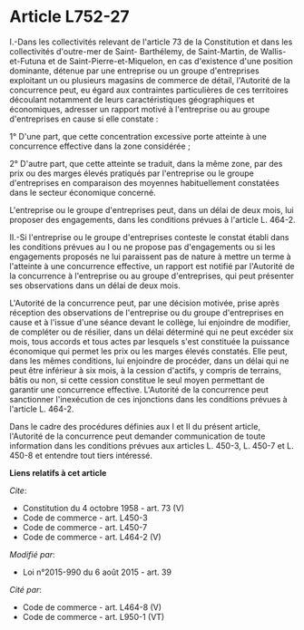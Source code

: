 # Article L752-27

I.-Dans les collectivités relevant de l'article 73 de la Constitution et dans les collectivités d'outre-mer de Saint-
Barthélemy, de Saint-Martin, de Wallis-et-Futuna et de Saint-Pierre-et-Miquelon, en cas d'existence d'une position dominante,
détenue par une entreprise ou un groupe d'entreprises exploitant un ou plusieurs magasins de commerce de détail, l'Autorité
de la concurrence peut, eu égard aux contraintes particulières de ces territoires découlant notamment de leurs
caractéristiques géographiques et économiques, adresser un rapport motivé à l'entreprise ou au groupe d'entreprises en cause
si elle constate : 

1° D'une part, que cette concentration excessive porte atteinte à une concurrence effective dans la zone considérée ; 

2° D'autre part, que cette atteinte se traduit, dans la même zone, par des prix ou des marges élevés pratiqués par
l'entreprise ou le groupe d'entreprises en comparaison des moyennes habituellement constatées dans le secteur économique
concerné. 

L'entreprise ou le groupe d'entreprises peut, dans un délai de deux mois, lui proposer des engagements, dans les conditions
prévues à l'article L. 464-2. 

II.-Si l'entreprise ou le groupe d'entreprises conteste le constat établi dans les conditions prévues au I ou ne propose pas
d'engagements ou si les engagements proposés ne lui paraissent pas de nature à mettre un terme à l'atteinte à une concurrence
effective, un rapport est notifié par l'Autorité de la concurrence à l'entreprise ou au groupe d'entreprises, qui peut
présenter ses observations dans un délai de deux mois. 

L'Autorité de la concurrence peut, par une décision motivée, prise après réception des observations de l'entreprise ou du
groupe d'entreprises en cause et à l'issue d'une séance devant le collège, lui enjoindre de modifier, de compléter ou de
résilier, dans un délai déterminé qui ne peut excéder six mois, tous accords et tous actes par lesquels s'est constituée la
puissance économique qui permet les prix ou les marges élevés constatés. Elle peut, dans les mêmes conditions, lui enjoindre
de procéder, dans un délai qui ne peut être inférieur à six mois, à la cession d'actifs, y compris de terrains, bâtis ou non,
si cette cession constitue le seul moyen permettant de garantir une concurrence effective. L'Autorité de la concurrence peut
sanctionner l'inexécution de ces injonctions dans les conditions prévues à l'article L. 464-2. 

Dans le cadre des procédures définies aux I et II du présent article, l'Autorité de la concurrence peut demander
communication de toute information dans les conditions prévues aux articles L. 450-3, L. 450-7 et L. 450-8 et entendre tout
tiers intéressé.

**Liens relatifs à cet article**

_Cite_:

  - Constitution du 4 octobre 1958 - art. 73 (V)
  - Code de commerce - art. L450-3
  - Code de commerce - art. L450-7
  - Code de commerce - art. L464-2 (V)

_Modifié par_:

  - Loi n°2015-990 du 6 août 2015 - art. 39

_Cité par_:

  - Code de commerce - art. L464-8 (V)
  - Code de commerce - art. L950-1 (VT)
